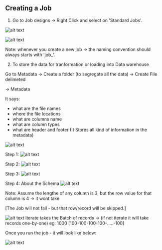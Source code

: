
## Creating a Job

1. Go to Job designs -> Right Click  and select on 'Standard Jobs'.

![alt text](../Talend/Images/CreateJob.png)

![alt text](../Talend/Images/CreateJobForm.png)

Note: whenever you create a new job -> the naming convention should always starts with 'job_'.

2. To store the data for tranformation or loading into Data warehouse

Go to Metadata -> Create a folder (to segregate all the data) -> Create File delimeted 

-> Metadata 

It says:
- what are the file names
- where the file locations
- what are columns name
- what are column types
- what are header and footer
(It Stores all kind of information in the metadata)

![alt text](../Talend/Images/Filedelimited.png)

Step 1:
![alt text](../Talend/Images/Delimited%20Step1.png)

Step 2: 
![alt text](../Talend/Images/DelimitedStep2.png)

Step 3: 
![alt text](../Talend/Images/DelimitedStep3.png)

Step 4: About the Schema
![alt text](../Talend/Images/Delimited%20Step4.png)

Note: 
Assume the lengthe of any column is 3, but the row value for that column is 4 -> it wont take

[The Job will not fail - but that row/record will be skipped.]

![alt text](../Talend/Images/tinputfile_Rows_iterate.png)
Iterate takes the Batch of records -> (if not iterate it will take records one-by-one)
eg:
1000 [100-100-100-100-.....-100]

Once you run the job - it will look like below:

![alt text](../Talend/Images/output1cdvDelimitedLoad.png)